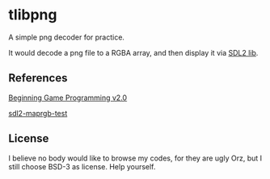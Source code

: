 # tlibpng
A simple png decoder for practice. 

It would decode a png file to a RGBA array, and then display it via [SDL2 lib](https://www.libsdl.org/). 

## References

[Beginning Game Programming v2.0](http://lazyfoo.net/tutorials/SDL/index.php)

[sdl2-maprgb-test](https://github.com/cxong/sdl2-maprgb-test)

## License

I believe no body would like to browse my codes, for they are ugly Orz, but I still choose BSD-3 as license. Help yourself. 